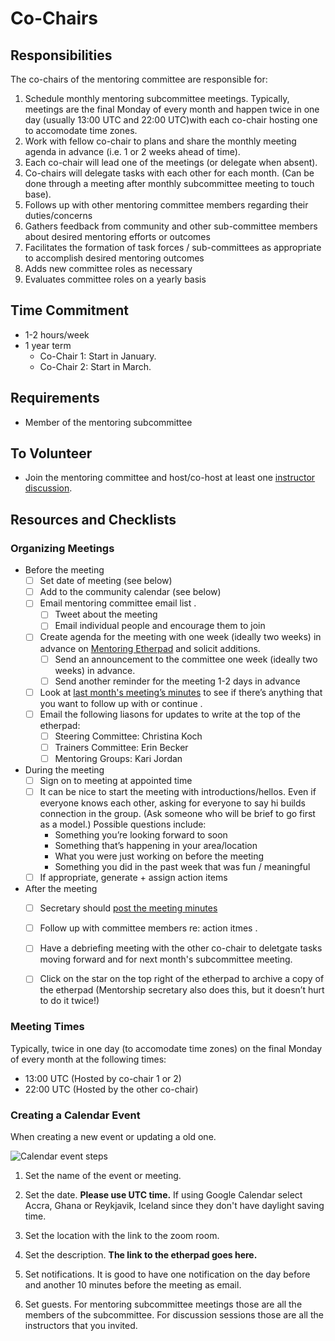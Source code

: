 # Co-Chairs

## Responsibilities

The co-chairs of the mentoring committee are responsible for: 

1. Schedule monthly mentoring subcommittee meetings. Typically, meetings are the final Monday of every month and happen twice in one day (usually 13:00 UTC and 22:00 UTC)with each co-chair hosting one to accomodate time zones.
2. Work with fellow co-chair to plans and share the monthly meeting agenda in advance (i.e. 1 or 2 weeks ahead of time).   
3. Each co-chair will lead one of the meetings (or delegate when absent).
4. Co-chairs will delegate tasks with each other for each month. (Can be done through a meeting after monthly subcommittee meeting to touch base).  
5. Follows up with other mentoring committee members regarding their duties/concerns
6. Gathers feedback from community and other sub-committee members about desired mentoring efforts or outcomes
7. Facilitates the formation of task forces / sub-committees as appropriate to accomplish desired mentoring outcomes
8. Adds new committee roles as necessary
9. Evaluates committee roles on a yearly basis


## Time Commitment

- 1-2 hours/week 
- 1 year term 
	- Co-Chair 1: Start in January. 
	- Co-Chair 2: Start in March.  

## Requirements

- Member of the mentoring subcommittee

## To Volunteer

- Join the mentoring committee and host/co-host at least one [instructor discussion](http://pad.software-carpentry.org/instructor-discussion). 

## Resources and Checklists

### Organizing Meetings

- Before the meeting
	- [ ] Set date of meeting (see below)
	- [ ] Add to the community calendar (see below)
	- [ ] Email mentoring committee email list . 
		- [ ] Tweet about the meeting
		- [ ] Email individual people and encourage them to join
	- [ ] Create agenda for the meeting with one week (ideally two weeks) in advance on [Mentoring Etherpad](http://pad.software-carpentry.org/scf-mentoring) and solicit additions.  
		- [ ] Send an announcement to the committee one week (ideally two weeks) in advance.  
		- [ ] Send another reminder for the meeting 1-2 days in advance
	- [ ] Look at [last month's meeting’s minutes](https://github.com/carpentries/mentoring/tree/master/minutes) to see if there’s anything that you want to follow up with or continue . 
	- [ ] Email the following liasons for updates to write at the top of the etherpad:
		- [ ] Steering Committee: Christina Koch
		- [ ] Trainers Committee: Erin Becker
		- [ ] Mentoring Groups: Kari Jordan 
- During the meeting
	- [ ] Sign on to meeting at appointed time
	- [ ] It can be nice to start the meeting with introductions/hellos.  Even if everyone knows each other, asking for everyone to say hi builds connection in the group.  (Ask someone who will be brief to go first as a model.)  Possible questions include:  
		- Something you’re looking forward to soon
		- Something that’s happening in your area/location
		- What you were just working on before the meeting
		- Something you did in the past week that was fun / meaningful
	- [ ] If appropriate, generate + assign action items
- After the meeting
	- [ ] Secretary should [post the meeting minutes](https://github.com/carpentries/mentoring/tree/master/minutes)
	- [ ] Follow up with committee members re: action itmes . 
	- [ ] Have a debriefing meeting with the other co-chair to deletgate tasks moving forward and for next month's subcommittee meeting. 
	- [ ] Click on the star on the top right of the etherpad to archive a copy of the etherpad (Mentorship secretary also does this, but it doesn’t hurt to do it twice!)


### Meeting Times

Typically, twice in one day (to accomodate time zones) on the final Monday of every month at the following times:  
- 13:00 UTC (Hosted by co-chair 1 or 2) 
- 22:00 UTC (Hosted by the other co-chair)

### Creating a Calendar Event

When creating a new event or updating a old one.

![Calendar event steps](/img/calendar-event.png)

1. Set the name of the event or meeting.

2. Set the date. **Please use UTC time.** If using Google Calendar select Accra, Ghana or Reykjavik, Iceland since they don't have daylight saving time.

3. Set the location with the link to the zoom room.

4. Set the description. **The link to the etherpad goes here.**

5. Set notifications. It is good to have one notification on the day before and another 10 minutes before the meeting as email.

6. Set guests. For mentoring subcommittee meetings those are all the members of the subcommittee. For discussion sessions those are all the instructors that you invited.

[repository]: https://github.com/carpentries/mentoring
[minutes-repository]: https://github.com/carpentries/mentoring/tree/master/minutes
